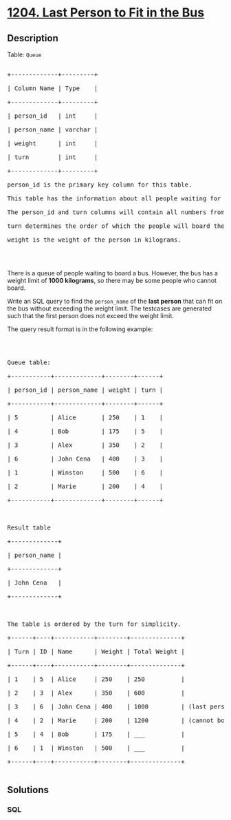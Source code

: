 # [1204. Last Person to Fit in the Bus](https://leetcode.com/problems/last-person-to-fit-in-the-bus)



## Description

<p>Table: <code>Queue</code></p>



<pre>

+-------------+---------+

| Column Name | Type    |

+-------------+---------+

| person_id   | int     |

| person_name | varchar |

| weight      | int     |

| turn        | int     |

+-------------+---------+

person_id is the primary key column for this table.

This table has the information about all people waiting for a bus.

The person_id and turn columns will contain all numbers from 1 to n, where n is the number of rows in the table.

turn determines the order of which the people will board the bus, where turn=1 denotes the first person to board and turn=n denotes the last person to board.

weight is the weight of the person in kilograms.

</pre>



<p>&nbsp;</p>



<p>There is a queue of people waiting to board a bus. However, the bus has a weight limit of <strong>1000 kilograms</strong>, so there may be some people who cannot board.</p>



<p>Write an SQL query to find the <code>person_name</code> of the <strong>last person</strong> that can fit on the bus without exceeding the weight limit. The testcases are generated such that the first person does not exceed the weight limit.</p>



<p>The query result format is in the following example:</p>



<p>&nbsp;</p>



<pre>

Queue table:

+-----------+-------------+--------+------+

| person_id | person_name | weight | turn |

+-----------+-------------+--------+------+

| 5         | Alice       | 250    | 1    |

| 4         | Bob         | 175    | 5    |

| 3         | Alex        | 350    | 2    |

| 6         | John Cena   | 400    | 3    |

| 1         | Winston     | 500    | 6    |

| 2         | Marie       | 200    | 4    |

+-----------+-------------+--------+------+



Result table

+-------------+

| person_name |

+-------------+

| John Cena   |

+-------------+



The table is ordered by the turn for simplicity.

+------+----+-----------+--------+--------------+

| Turn | ID | Name      | Weight | Total Weight |

+------+----+-----------+--------+--------------+

| 1    | 5  | Alice     | 250    | 250          |

| 2    | 3  | Alex      | 350    | 600          |

| 3    | 6  | John Cena | 400    | 1000         | (last person to board)

| 4    | 2  | Marie     | 200    | 1200         | (cannot board)

| 5    | 4  | Bob       | 175    | ___          |

| 6    | 1  | Winston   | 500    | ___          |

+------+----+-----------+--------+--------------+

</pre>

## Solutions

<!-- tabs:start -->

### **SQL**

```sql

```

<!-- tabs:end -->
